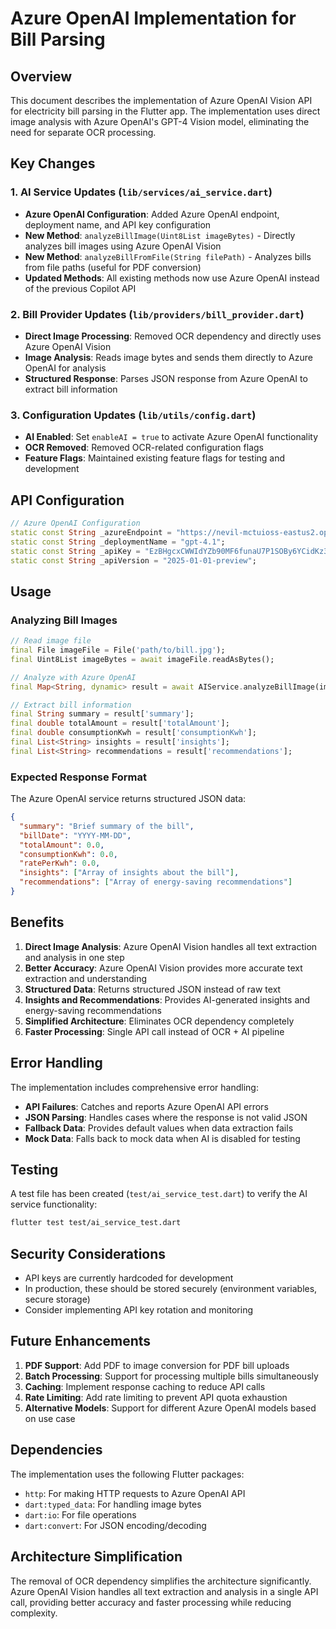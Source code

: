 # Azure OpenAI Implementation for Bill Parsing

## Overview

This document describes the implementation of Azure OpenAI Vision API for electricity bill parsing in the Flutter app. The implementation uses direct image analysis with Azure OpenAI's GPT-4 Vision model, eliminating the need for separate OCR processing.

## Key Changes

### 1. AI Service Updates (`lib/services/ai_service.dart`)

- **Azure OpenAI Configuration**: Added Azure OpenAI endpoint, deployment name, and API key configuration
- **New Method**: `analyzeBillImage(Uint8List imageBytes)` - Directly analyzes bill images using Azure OpenAI Vision
- **New Method**: `analyzeBillFromFile(String filePath)` - Analyzes bills from file paths (useful for PDF conversion)
- **Updated Methods**: All existing methods now use Azure OpenAI instead of the previous Copilot API

### 2. Bill Provider Updates (`lib/providers/bill_provider.dart`)

- **Direct Image Processing**: Removed OCR dependency and directly uses Azure OpenAI Vision
- **Image Analysis**: Reads image bytes and sends them directly to Azure OpenAI for analysis
- **Structured Response**: Parses JSON response from Azure OpenAI to extract bill information

### 3. Configuration Updates (`lib/utils/config.dart`)

- **AI Enabled**: Set `enableAI = true` to activate Azure OpenAI functionality
- **OCR Removed**: Removed OCR-related configuration flags
- **Feature Flags**: Maintained existing feature flags for testing and development

## API Configuration

```dart
// Azure OpenAI Configuration
static const String _azureEndpoint = "https://nevil-mctuioss-eastus2.openai.azure.com/";
static const String _deploymentName = "gpt-4.1";
static const String _apiKey = "EzBHgcxCWWIdYZb90MF6funaU7P1SOBy6YCidKz35MmKhytHaT0kJQQJ99BGACHYHv6XJ3w3AAAAACOG4H6y";
static const String _apiVersion = "2025-01-01-preview";
```

## Usage

### Analyzing Bill Images

```dart
// Read image file
final File imageFile = File('path/to/bill.jpg');
final Uint8List imageBytes = await imageFile.readAsBytes();

// Analyze with Azure OpenAI
final Map<String, dynamic> result = await AIService.analyzeBillImage(imageBytes);

// Extract bill information
final String summary = result['summary'];
final double totalAmount = result['totalAmount'];
final double consumptionKwh = result['consumptionKwh'];
final List<String> insights = result['insights'];
final List<String> recommendations = result['recommendations'];
```

### Expected Response Format

The Azure OpenAI service returns structured JSON data:

```json
{
  "summary": "Brief summary of the bill",
  "billDate": "YYYY-MM-DD",
  "totalAmount": 0.0,
  "consumptionKwh": 0.0,
  "ratePerKwh": 0.0,
  "insights": ["Array of insights about the bill"],
  "recommendations": ["Array of energy-saving recommendations"]
}
```

## Benefits

1. **Direct Image Analysis**: Azure OpenAI Vision handles all text extraction and analysis in one step
2. **Better Accuracy**: Azure OpenAI Vision provides more accurate text extraction and understanding
3. **Structured Data**: Returns structured JSON instead of raw text
4. **Insights and Recommendations**: Provides AI-generated insights and energy-saving recommendations
5. **Simplified Architecture**: Eliminates OCR dependency completely
6. **Faster Processing**: Single API call instead of OCR + AI pipeline

## Error Handling

The implementation includes comprehensive error handling:

- **API Failures**: Catches and reports Azure OpenAI API errors
- **JSON Parsing**: Handles cases where the response is not valid JSON
- **Fallback Data**: Provides default values when data extraction fails
- **Mock Data**: Falls back to mock data when AI is disabled for testing

## Testing

A test file has been created (`test/ai_service_test.dart`) to verify the AI service functionality:

```bash
flutter test test/ai_service_test.dart
```

## Security Considerations

- API keys are currently hardcoded for development
- In production, these should be stored securely (environment variables, secure storage)
- Consider implementing API key rotation and monitoring

## Future Enhancements

1. **PDF Support**: Add PDF to image conversion for PDF bill uploads
2. **Batch Processing**: Support for processing multiple bills simultaneously
3. **Caching**: Implement response caching to reduce API calls
4. **Rate Limiting**: Add rate limiting to prevent API quota exhaustion
5. **Alternative Models**: Support for different Azure OpenAI models based on use case

## Dependencies

The implementation uses the following Flutter packages:
- `http`: For making HTTP requests to Azure OpenAI API
- `dart:typed_data`: For handling image bytes
- `dart:io`: For file operations
- `dart:convert`: For JSON encoding/decoding

## Architecture Simplification

The removal of OCR dependency simplifies the architecture significantly. Azure OpenAI Vision handles all text extraction and analysis in a single API call, providing better accuracy and faster processing while reducing complexity. 